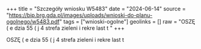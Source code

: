+++
title = "Szczegóły wniosku W5483"
date = "2024-06-14"
source = "https://bip.brg.gda.pl/images/uploads/wnioski-do-planu-ogolnego/w5483.pdf"
tags = ["wnioski-ogolne"]
geolinks = []
raw = "OSZĘ ( e dzia 55 ( j 4 strefa zieleni i rekre last t "
+++

OSZĘ ( e dzia 55 ( j 4 strefa zieleni i rekre last t



